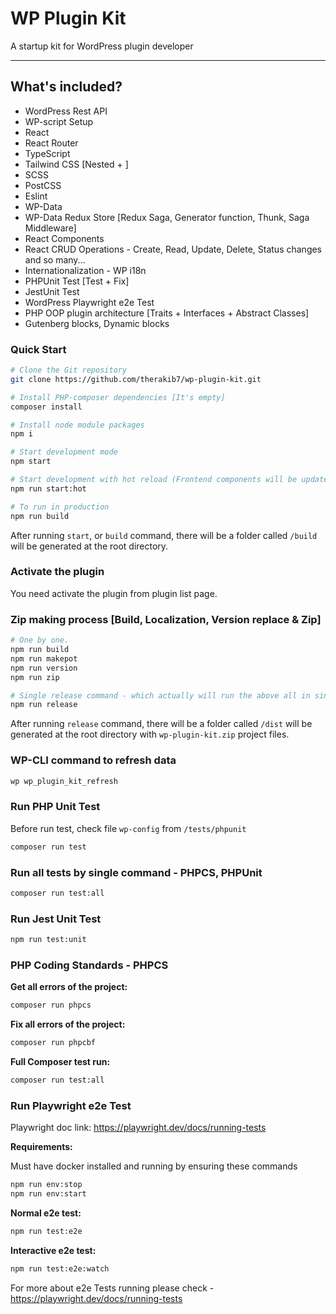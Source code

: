 # WP Plugin Kit

A startup kit for WordPress plugin developer

----

## What's included?

* WordPress Rest API
* WP-script Setup
* React
* React Router
* TypeScript
* Tailwind CSS [Nested + ]
* SCSS
* PostCSS
* Eslint
* WP-Data
* WP-Data Redux Store [Redux Saga, Generator function, Thunk, Saga Middleware]
* React Components
* React CRUD Operations - Create, Read, Update, Delete, Status changes and so many...
* Internationalization - WP i18n
* PHPUnit Test [Test + Fix]
* JestUnit Test
* WordPress Playwright e2e Test
* PHP OOP plugin architecture [Traits + Interfaces + Abstract Classes]
* Gutenberg blocks, Dynamic blocks

### Quick Start

```sh
# Clone the Git repository
git clone https://github.com/therakib7/wp-plugin-kit.git

# Install PHP-composer dependencies [It's empty]
composer install

# Install node module packages
npm i

# Start development mode
npm start

# Start development with hot reload (Frontend components will be updated automatically if any changes are made)
npm run start:hot

# To run in production
npm run build
```

After running `start`, or `build` command, there will be a folder called `/build` will be generated at the root directory.

### Activate the plugin

You need activate the plugin from plugin list page.

### Zip making process [Build, Localization, Version replace & Zip]

```sh
# One by one.
npm run build
npm run makepot
npm run version
npm run zip

# Single release command - which actually will run the above all in single command.
npm run release
```

After running `release` command, there will be a folder called `/dist` will be generated at the root directory with `wp-plugin-kit.zip` project files.


### WP-CLI command to refresh data

```sh
wp wp_plugin_kit_refresh
```

### Run PHP Unit Test

Before run test, check file `wp-config` from `/tests/phpunit`

```sh
composer run test
```

### Run all tests by single command - PHPCS, PHPUnit

```sh
composer run test:all
```

### Run Jest Unit Test

```sh
npm run test:unit
```

### PHP Coding Standards - PHPCS

**Get all errors of the project:**

```sh
composer run phpcs
```

**Fix all errors of the project:**

```sh
composer run phpcbf
```

**Full Composer test run:**

```sh
composer run test:all
```

### Run Playwright e2e Test

Playwright doc link: <https://playwright.dev/docs/running-tests>

**Requirements:**

Must have docker installed and running by ensuring these commands

```sh
npm run env:stop
npm run env:start
```

**Normal e2e test:**

```sh
npm run test:e2e
```

**Interactive e2e test:**

```sh
npm run test:e2e:watch
```

For more about e2e Tests running please check - <https://playwright.dev/docs/running-tests>